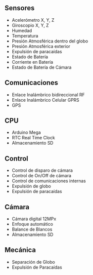 ## Sensores
* Acelerómetro X, Y, Z
* Giroscopio X, Y, Z
* Humedad
* Temperatura
* Presión Atmosférica dentro del globo
* Presión Atmosférica exterior
* Expulsión de paracaídas
* Estado de Batería
* Corriente en Batería
* Estado de Batería de Cámara

## Comunicaciones
* Enlace Inalámbrico bidireccional RF
* Enlace Inalámbrico Celular GPRS
* GPS

## CPU
* Arduino Mega
* RTC Real Time Clock
* Almacenamiento SD

## Control
* Control de disparo de cámara
* Control de On/Off de cámara
* Control de comunicaciones internas
* Expulsión de globo
* Expulsión de paracaídas

## Cámara
* Cámara digital 12MPx
* Enfoque automático
* Balance de Blancos
* Almacenamiento SD

## Mecánica
* Separación de Globo
* Expulsión de Paracaídas
